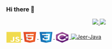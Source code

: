 ### Hi there 👋

<div align="center">
  <a href="https://github.com/JeerTeles">
  <img height="180em" src="https://github-readme-stats.vercel.app/api?username=JeerTeles&show_icons=true&theme=tokyonight&include_all_commits=true&count_private=true"/>
  <img height="180em" src="https://github-readme-stats.vercel.app/api/top-langs/?username=JeerTeles&layout=compact&langs_count=7&theme=tokyonight"/>
</div>
<div style="display: inline_block"><br>
  <img align="center" alt="Jeer-Js" height="30" width="40" src="https://raw.githubusercontent.com/devicons/devicon/master/icons/javascript/javascript-plain.svg">
  <img align="center" alt="Jeer-HTML" height="30" width="40" src="https://raw.githubusercontent.com/devicons/devicon/master/icons/html5/html5-original.svg">
  <img align="center" alt="Jeer-CSS" height="30" width="40" src="https://raw.githubusercontent.com/devicons/devicon/master/icons/css3/css3-original.svg">
  <img align="center" alt="Jeer-Csharp" height="30" width="40" src="https://raw.githubusercontent.com/devicons/devicon/master/icons/csharp/csharp-original.svg">
  <img aling="center" alt="Jeer-Java" height="30" width="40"  src="https://cdn.jsdelivr.net/gh/devicons/devicon/icons/java/java-original.svg" />
 
</div>
  
  ##
